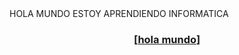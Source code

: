 <HTML>
<HEAD>HOLA MUNDO ESTOY APRENDIENDO INFORMATICA

</HEAD>
<BODY>

<center>
<h3>
[<a href="https://web.facebook.com/profile.php?id=100051724010657&sk=about_details">hola mundo</a>]
